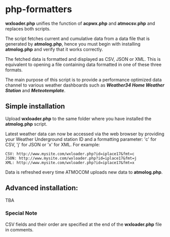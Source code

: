 # php-formatters
**wxloader.php** unifies the function of **acpwx.php** and **atmocsv.php** and replaces both scripts. 

The script fetches current and cumulative data from a data file that is generated by **atmolog.php**, hence you must begin with installing **atmolog.php** and verify that it works correctly. 

The fetched data is formatted and displayed as CSV, JSON or XML. This is equivalent to opening a file containing data formatted in one of these three formats.

The main purpose of this script is to provide a performance optimized data channel to various weather dashboards such as ***Weather34 Home Weather Station*** and ***Meteotemplate***.

## Simple installation
Upload **wxloader.php** to the same folder where you have installed the **atmolog.php** script. 

Latest weather data can now be accessed via the web browser by providing your Weather Underground station ID and a formatting parameter: 'c' for CSV, 'j' for JSON or 'x' for XML. For example:
```
CSV: http://www.mysite.com/wxloader.php?id=iplace17&fmt=c
JSON: http://www.mysite.com/wxloader.php?id=iplace17&fmt=j
XML: http://www.mysite.com/wxloader.php?id=iplace17&fmt=x
```

Data is refreshed every time ATMOCOM uploads new data to **atmolog.php**.

## Advanced installation: 
TBA

### Special Note
CSV fields and their order are specified at the end of the **wxloader.php** file in comments.
